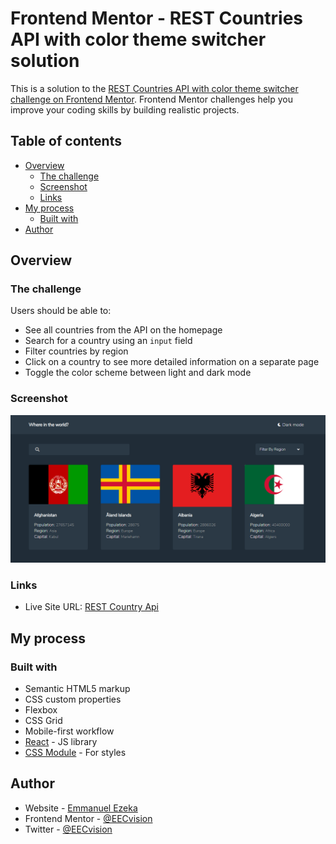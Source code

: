 # Frontend Mentor - REST Countries API with color theme switcher solution

This is a solution to the [REST Countries API with color theme switcher challenge on Frontend Mentor](https://www.frontendmentor.io/challenges/rest-countries-api-with-color-theme-switcher-5cacc469fec04111f7b848ca). Frontend Mentor challenges help you improve your coding skills by building realistic projects. 

## Table of contents

- [Overview](#overview)
  - [The challenge](#the-challenge)
  - [Screenshot](#screenshot)
  - [Links](#links)
- [My process](#my-process)
  - [Built with](#built-with)
- [Author](#author)

## Overview

### The challenge

Users should be able to:

- See all countries from the API on the homepage
- Search for a country using an `input` field
- Filter countries by region
- Click on a country to see more detailed information on a separate page
- Toggle the color scheme between light and dark mode

### Screenshot

![](./src/assets/screenshot.PNG)


### Links

- Live Site URL: [REST Country Api](https://country-platter.vercel.app/)

## My process

### Built with

- Semantic HTML5 markup
- CSS custom properties
- Flexbox
- CSS Grid
- Mobile-first workflow
- [React](https://reactjs.org/) - JS library
- [CSS Module](https://github.com/css-modules/css-modules) - For styles

## Author

- Website - [Emmanuel Ezeka](https://emmanuelezeka.netlify.app)
- Frontend Mentor - [@EECvision](https://www.frontendmentor.io/profile/EECvision)
- Twitter - [@EECvision](https://www.twitter.com/EECvision)

